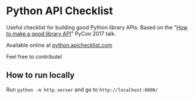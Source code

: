 # Python API Checklist
Useful checklist for building good Python library APIs. Based on the "[How to make a good library API](https://www.youtube.com/watch?v=4mkFfce46zE)" PyCon 2017 talk.

Available online at [python.apichecklist.com](http://python.apichecklist.com/)

Feel free to contribute!


## How to run locally
Run `python -m http.server` and go to `http://localhost:8000/`
